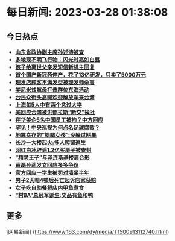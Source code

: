 
# 每日新闻: 2023-03-28 01:38:08
## 今日热点

- **[山东省政协副主席孙述涛被查](https://www.163.com/search?keyword=%E5%B1%B1%E4%B8%9C%E7%9C%81%E6%94%BF%E5%8D%8F%E5%89%AF%E4%B8%BB%E5%B8%AD%E5%AD%99%E8%BF%B0%E6%B6%9B%E8%A2%AB%E6%9F%A5)**
- **[多地现不明飞行物：闪光时亮如白昼](https://www.163.com/search?keyword=%E5%A4%9A%E5%9C%B0%E7%8E%B0%E4%B8%8D%E6%98%8E%E9%A3%9E%E8%A1%8C%E7%89%A9%EF%BC%9A%E9%97%AA%E5%85%89%E6%97%B6%E4%BA%AE%E5%A6%82%E7%99%BD%E6%98%BC)**
- **[孩子给离世父亲发短信新机主回复](https://www.163.com/search?keyword=%E5%AD%A9%E5%AD%90%E7%BB%99%E7%A6%BB%E4%B8%96%E7%88%B6%E4%BA%B2%E5%8F%91%E7%9F%AD%E4%BF%A1%E6%96%B0%E6%9C%BA%E4%B8%BB%E5%9B%9E%E5%A4%8D)**
- **[首个国产新冠药停产，花了13亿研发，只卖了5000万元](https://www.163.com/search?keyword=%E9%A6%96%E4%B8%AA%E5%9B%BD%E4%BA%A7%E6%96%B0%E5%86%A0%E8%8D%AF%E5%81%9C%E4%BA%A7%EF%BC%8C%E8%8A%B1%E4%BA%8613%E4%BA%BF%E7%A0%94%E5%8F%91%EF%BC%8C%E5%8F%AA%E5%8D%96%E4%BA%865000%E4%B8%87%E5%85%83)**
- **[理发店顾客不满发型被理发师杀害](https://www.163.com/search?keyword=%E7%90%86%E5%8F%91%E5%BA%97%E9%A1%BE%E5%AE%A2%E4%B8%8D%E6%BB%A1%E5%8F%91%E5%9E%8B%E8%A2%AB%E7%90%86%E5%8F%91%E5%B8%88%E6%9D%80%E5%AE%B3)**
- **[美尼米兹航母打击群位东海活动](https://www.163.com/search?keyword=%E7%BE%8E%E5%B0%BC%E7%B1%B3%E5%85%B9%E8%88%AA%E6%AF%8D%E6%89%93%E5%87%BB%E7%BE%A4%E4%BD%8D%E4%B8%9C%E6%B5%B7%E6%B4%BB%E5%8A%A8)**
- **[台民众街头高喊欢迎解放军来台湾](https://www.163.com/search?keyword=%E5%8F%B0%E6%B0%91%E4%BC%97%E8%A1%97%E5%A4%B4%E9%AB%98%E5%96%8A%E6%AC%A2%E8%BF%8E%E8%A7%A3%E6%94%BE%E5%86%9B%E6%9D%A5%E5%8F%B0%E6%B9%BE)**
- **[上海每5人中有两个念过大学](https://www.163.com/search?keyword=%E4%B8%8A%E6%B5%B7%E6%AF%8F5%E4%BA%BA%E4%B8%AD%E6%9C%89%E4%B8%A4%E4%B8%AA%E5%BF%B5%E8%BF%87%E5%A4%A7%E5%AD%A6)**
- **[美回应台湾被洪都拉斯“断交”挨批](https://www.163.com/search?keyword=%E7%BE%8E%E5%9B%9E%E5%BA%94%E5%8F%B0%E6%B9%BE%E8%A2%AB%E6%B4%AA%E9%83%BD%E6%8B%89%E6%96%AF%E2%80%9C%E6%96%AD%E4%BA%A4%E2%80%9D%E6%8C%A8%E6%89%B9)**
- **[在华美企5名中国员工被拘？中方回应](https://www.163.com/search?keyword=%E5%9C%A8%E5%8D%8E%E7%BE%8E%E4%BC%815%E5%90%8D%E4%B8%AD%E5%9B%BD%E5%91%98%E5%B7%A5%E8%A2%AB%E6%8B%98%EF%BC%9F%E4%B8%AD%E6%96%B9%E5%9B%9E%E5%BA%94)**
- **[罕见！中央巡视为何点名足球腐败？](https://www.163.com/search?keyword=%E7%BD%95%E8%A7%81%EF%BC%81%E4%B8%AD%E5%A4%AE%E5%B7%A1%E8%A7%86%E4%B8%BA%E4%BD%95%E7%82%B9%E5%90%8D%E8%B6%B3%E7%90%83%E8%85%90%E8%B4%A5%EF%BC%9F)**
- **[地震幸存的“钢腿女孩”:没躲过网暴](https://www.163.com/search?keyword=%E5%9C%B0%E9%9C%87%E5%B9%B8%E5%AD%98%E7%9A%84%E2%80%9C%E9%92%A2%E8%85%BF%E5%A5%B3%E5%AD%A9%E2%80%9D+%E6%B2%A1%E8%BA%B2%E8%BF%87%E7%BD%91%E6%9A%B4)**
- **[长沙一大楼起火:多人爬窗逃生](https://www.163.com/search?keyword=%E9%95%BF%E6%B2%99%E4%B8%80%E5%A4%A7%E6%A5%BC%E8%B5%B7%E7%81%AB+%E5%A4%9A%E4%BA%BA%E7%88%AC%E7%AA%97%E9%80%83%E7%94%9F)**
- **[网红白冰辟谣1.2亿买房子被查封](https://www.163.com/search?keyword=%E7%BD%91%E7%BA%A2%E7%99%BD%E5%86%B0%E8%BE%9F%E8%B0%A31.2%E4%BA%BF%E4%B9%B0%E6%88%BF%E5%AD%90%E8%A2%AB%E6%9F%A5%E5%B0%81)**
- **[“精灵王子”与泽连斯基搂肩合影](https://www.163.com/search?keyword=%E2%80%9C%E7%B2%BE%E7%81%B5%E7%8E%8B%E5%AD%90%E2%80%9D%E4%B8%8E%E6%B3%BD%E8%BF%9E%E6%96%AF%E5%9F%BA%E6%90%82%E8%82%A9%E5%90%88%E5%BD%B1)**
- **[黄磊孙莉发文回应多多争议](https://www.163.com/search?keyword=%E9%BB%84%E7%A3%8A%E5%AD%99%E8%8E%89%E5%8F%91%E6%96%87%E5%9B%9E%E5%BA%94%E5%A4%9A%E5%A4%9A%E4%BA%89%E8%AE%AE)**
- **[官方回应一学生被罚对墙坐半年](https://www.163.com/search?keyword=%E5%AE%98%E6%96%B9%E5%9B%9E%E5%BA%94%E4%B8%80%E5%AD%A6%E7%94%9F%E8%A2%AB%E7%BD%9A%E5%AF%B9%E5%A2%99%E5%9D%90%E5%8D%8A%E5%B9%B4)**
- **[男子2天喝4顿后死亡起诉店家获赔](https://www.163.com/search?keyword=%E7%94%B7%E5%AD%902%E5%A4%A9%E5%96%9D4%E9%A1%BF%E5%90%8E%E6%AD%BB%E4%BA%A1%E8%B5%B7%E8%AF%89%E5%BA%97%E5%AE%B6%E8%8E%B7%E8%B5%94)**
- **[女子吃自助餐将店内甲鱼煮食](https://www.163.com/search?keyword=%E5%A5%B3%E5%AD%90%E5%90%83%E8%87%AA%E5%8A%A9%E9%A4%90%E5%B0%86%E5%BA%97%E5%86%85%E7%94%B2%E9%B1%BC%E7%85%AE%E9%A3%9F)**
- **[“村BA”总冠军诞生:奖品有鱼和鸭](https://www.163.com/search?keyword=%E2%80%9C%E6%9D%91BA%E2%80%9D%E6%80%BB%E5%86%A0%E5%86%9B%E8%AF%9E%E7%94%9F+%E5%A5%96%E5%93%81%E6%9C%89%E9%B1%BC%E5%92%8C%E9%B8%AD)**

## 更多
[网易新闻] (https://www.163.com/dy/media/T1500913112740.html)
